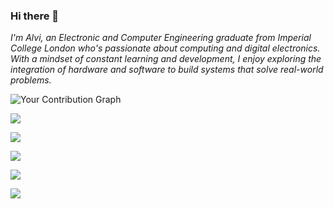 ### Hi there 👋  

*I'm Alvi, an Electronic and Computer Engineering graduate from Imperial College London who's passionate about computing and digital electronics. With a mindset of constant learning and development, I enjoy exploring the integration of hardware and software to build systems that solve real-world problems.*  

![Your Contribution Graph](https://github-readme-streak-stats.herokuapp.com/?user==alvi-codes)


![](https://github-readme-streak-stats.herokuapp.com/?user=alvi-codes&theme=gotham&include_all_commits=true)

![](https://github-readme-streak-stats.herokuapp.com/?user=alvi-codes&theme=gotham&include_all_commits=true&hide_current_streak=true)



![](https://github-readme-stats.vercel.app/api/top-langs/?username=alvi-codes&theme=gruvbox_light_border=true&include_all_commits=true&count_private=false&layout=compact&exclude_repo=FlappyGA,MazeMaster&langs_count=10)<br/>

![](https://github-readme-stats.vercel.app/api/top-langs/?username=alvi-codes&theme=gruvbox_dark&border_color=black&include_all_commits=true&count_private=false&layout=compact&exclude_repo=FlappyGA,MazeMaster&langs_count=10)


![](https://github-profile-summary-cards.vercel.app/api/cards/repos-per-language?username=alvi-codes&theme=github)
